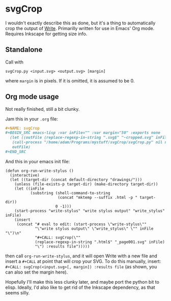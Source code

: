 # svgCrop #

I wouldn't exactly describe this as done, but it's a thing to automatically crop the output of [Write](http://www.styluslabs.com/). Primarilly written for use in Emacs' Org mode. Requires Inkscape for getting size info.

## Standalone ##

Call with 

    svgCrop.py <input.svg> <output.svg> [margin]
    
where `margin` is in pixels. If it is omitted, it is assumed to be 0.

## Org mode usage ##

Not really finished, still a bit clunky.

Jam this in your `.org` file:
```org
#+NAME: svgCrop
#+BEGIN_SRC emacs-lisp :var inFile="" :var margin="50" :exports none
  (let ((outFile (replace-regexp-in-string ".svg$" "-cropped.svg" inFile)))
   (call-process "/home/adam/Programs/mystuff/svgCrop/svgCrop.py" nil nil nil inFile outFile margin)
   outFile)
#+END_SRC
```

And this in your emacs init file:
```elisp
(defun org-run-write-stylus ()
  (interactive)
  (let ((target-dir (concat default-directory "drawings/")))
    (unless (file-exists-p target-dir) (make-directory target-dir))
    (let ((inFile
           (substring (shell-command-to-string
                       (concat "mktemp --suffix .html -p " target-dir))
                      0 -1)))
    (start-process "write-stylus" "write stylus output" "write_stylus" inFile)
    (insert
     (concat "# eval to edit: (start-process \"write-stylus\""
             "\"write stylus output\" \"write_stylus\" \"" inFile "\")\n"
             "#+CALL: svgCrop(\""
             (replace-regexp-in-string ".html$" "_page001.svg" inFile)
             "\") :results file")))))
```

then call `org-run-write-stylus`, and it will open Write with a new file and insert a `#+CALL` at point that will crop your SVG. To do this manually, insert: `#+CALL: svgCrop(<input.svg>[, margin]) :results file` (as shown, you can also set the margin here).


Hopefully I'll make this less clunky later, and maybe port the python bit to elisp. Ideally, I'd also like to get rid of the Inkscape dependency, as that seems silly.
